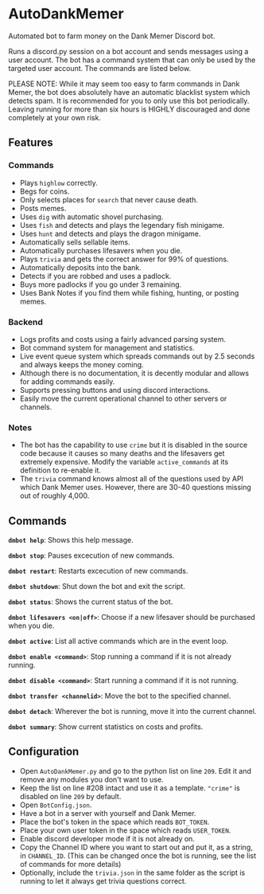 # AutoDankMemer
Automated bot to farm money on the Dank Memer Discord bot.

Runs a discord.py session on a bot account and sends messages using a user account. The bot has a command system that can only be used by the targeted user account. The commands are listed below.

PLEASE NOTE: While it may seem too easy to farm commands in Dank Memer, the bot does absolutely have an automatic blacklist system which detects spam. It is recommended for you to only use this bot periodically. Leaving running for more than six hours is HIGHLY discouraged and done completely at your own risk.

## Features

### Commands

- Plays `highlow` correctly.
- Begs for coins.
- Only selects places for `search` that never cause death.
- Posts memes.
- Uses `dig` with automatic shovel purchasing.
- Uses `fish` and detects and plays the legendary fish minigame.
- Uses `hunt` and detects and plays the dragon minigame.
- Automatically sells sellable items.
- Automatically purchases lifesavers when you die.
- Plays `trivia` and gets the correct answer for 99% of questions.
- Automatically deposits into the bank.
- Detects if you are robbed and uses a padlock.
- Buys more padlocks if you go under 3 remaining.
- Uses Bank Notes if you find them while fishing, hunting, or posting memes.

### Backend

- Logs profits and costs using a fairly advanced parsing system.
- Bot command system for management and statistics.
- Live event queue system which spreads commands out by 2.5 seconds and always keeps the money coming.
- Although there is no documentation, it is decently modular and allows for adding commands easily.
- Supports pressing buttons and using discord interactions.
- Easily move the current operational channel to other servers or channels.

### Notes

- The bot has the capability to use `crime` but it is disabled in the source code because it causes so many deaths and the lifesavers get extremely expensive. Modify the variable `active_commands` at its definition to re-enable it.
- The `trivia` command knows almost all of the questions used by API which Dank Memer uses. However, there are 30-40 questions missing out of roughly 4,000.

## Commands

**`dmbot help`**: Shows this help message.

**`dmbot stop`**: Pauses excecution of new commands.

**`dmbot restart`**: Restarts excecution of new commands.

**`dmbot shutdown`**: Shut down the bot and exit the script.

**`dmbot status`**: Shows the current status of the bot.

**`dmbot lifesavers <on|off>`**: Choose if a new lifesaver should be purchased when you die.

**`dmbot active`**: List all active commands which are in the event loop.

**`dmbot enable <command>`**: Stop running a command if it is not already running.

**`dmbot disable <command>`**: Start running a command if it is not running.

**`dmbot transfer <channelid>`**: Move the bot to the specified channel.

**`dmbot detach`**: Wherever the bot is running, move it into the current channel.

**`dmbot summary`**: Show current statistics on costs and profits.

## Configuration

- Open `AutoDankMemer.py` and go to the python list on line `209`. Edit it and remove any modules you don't want to use.
- Keep the list on line #208 intact and use it as a template. `"crime"` is disabled on line `209` by default.
- Open `BotConfig.json`.
- Have a bot in a server with yourself and Dank Memer.
- Place the bot's token in the space which reads `BOT_TOKEN`.
- Place your own user token in the space which reads `USER_TOKEN`.
- Enable discord developer mode if it is not already on.
- Copy the Channel ID where you want to start out and put it, as a string, in `CHANNEL_ID`. (This can be changed once the bot is running, see the list of commands for more details)
- Optionally, include the `trivia.json` in the same folder as the script is running to let it always get trivia questions correct.
